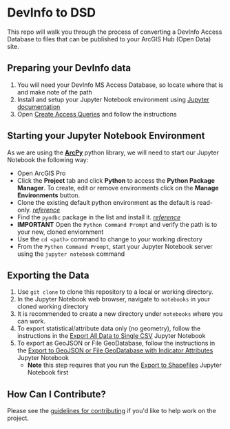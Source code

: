 # DevInfo to DSD
This repo will walk you through the process of converting a DevInfo Access Database to files that can be published to your ArcGIS Hub (Open Data) site.


## Preparing your DevInfo data
1. You will need your DevInfo MS Access Database, so locate where that is and make note of the path
2. Install and setup your Jupyter Notebook environment using [Jupyter documentation](https://jupyter.readthedocs.io/en/latest/install.html)
3. Open [Create Access Queries](Create%20Access%20Queries.md) and follow the instructions

## Starting your Jupyter Notebook Environment
As we are using the **[ArcPy](http://pro.arcgis.com/en/pro-app/arcpy/get-started/what-is-arcpy-.htm)** python library, we will need to start our Jupyter Notebook the following way:

- Open ArcGIS Pro
- Click the **Project** tab and click **Python** to access the **Python Package Manager**. To create, edit or remove environments click on the **Manage Environments** button.
- Clone the existing default python environment as the default is read-only. *[reference](http://pro.arcgis.com/en/pro-app/arcpy/get-started/what-is-conda.htm#ESRI_SECTION2_1B154688AEE0497F836B3FFBAAAD0C8C)*
- Find the `pyodbc` package in the list and install it. *[reference](http://pro.arcgis.com/en/pro-app/arcpy/get-started/what-is-conda.htm#ESRI_SECTION2_85BC919097434B3B9AE1A746D793AA29)*
- **IMPORTANT** Open the `Python Command Prompt` and verify the path is to your new, cloned enviornment
- Use the `cd <path>` command to change to your working directory
- From the `Python Command Prompt`, start your Jupyter Notebook server using the `jupyter notebook` command

## Exporting the Data
1. Use `git clone` to clone this repository to a local or working directory.
2. In the Jupyter Notebook web browser, navigate to `notebooks` in your cloned working directory
3. It is recommended to create a new directory under `notebooks` where you can work. 
4. To export statistical/attribute data only (no geometry), follow the instructions in the [Export All Data to Single CSV](notebooks/Export%20All%20Data%20to%20Single%20CSV.ipynb) Jupyter Notebook
5. To export as GeoJSON or File GeoDatabase, follow the instructions in the [Export to GeoJSON or File GeoDatabase with Indicator Attributes](notebooks/Export%20to%20GeoJSON%20or%20File%20GeoDatabase%20with%20Indicator%20Attributes.ipynb) Jupyter Notebook
    - **Note** this step requires that you run the [Export to Shapefiles](notebooks/Export%20to%20Shapefiles.ipynb) Jupyter Notebook first

## How Can I Contribute?
Please see the [guidelines for contributing](CONTRIBUTING.md) if you'd like to help work on the project.